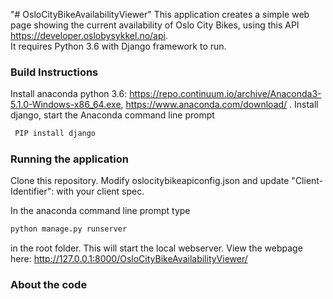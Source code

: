 "# OsloCityBikeAvailabilityViewer" 
This application creates a simple web page showing the current availability of Oslo City Bikes, using this API https://developer.oslobysykkel.no/api.  
It requires Python 3.6 with Django framework to run.
### Build Instructions ###

Install anaconda python 3.6: https://repo.continuum.io/archive/Anaconda3-5.1.0-Windows-x86_64.exe, https://www.anaconda.com/download/ .
Install django, start the Anaconda command line prompt
```cmd
 PIP install django
```


### Running the application
Clone this repository.
Modify oslocitybikeapiconfig.json and update "Client-Identifier":  with  your client spec.

In the anaconda command line prompt type 
```cmd
python manage.py runserver 
```
in the root folder. This will start the local webserver.
View the webpage here: http://127.0.0.1:8000/OsloCityBikeAvailabilityViewer/

### About the code
####
